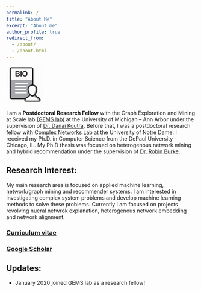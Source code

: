 ```yaml
---
permalink: /
title: "About Me"
excerpt: "About me"
author_profile: true
redirect_from: 
  - /about/
  - /about.html
---
```



<img src="/images/bio.png" width="100" />


I am a **Postdoctoral Research Fellow** with the Graph Exploration and Mining at Scale lab [(GEMS lab)](https://gemslab.github.io) at the University of Michigan – Ann Arbor under the supervision of [Dr. Danai Koutra](https://web.eecs.umich.edu/~dkoutra/). Before that, I was a postdoctoral research fellow with [Complex Networks Lab](https://www3.nd.edu/~cone/) at the University of Notre Dame. I received my Ph.D. in Computer Science from the DePaul University - Chicago, IL. My Ph.D thesis was focused on heterogenous network mining and hybrid recommendation under the supervision of [Dr. Robin Burke](http://www.that-recsys-lab.net/home/people/burke). 

## Research Interest:

My main research area is focused on applied machine learning, network/graph mining and recommender systems. I am interested in investigating complex system problems and develop machine learning methods to solve these problems. Currently I am focused on projects revolving nueral netwrok explanation, heterogenous network embedding and network alignment. 

### [Curriculum vitae](/files/fv_cv.pdf)    
### [Google Scholar](https://scholar.google.com/citations?user=nT_L7hcAAAAJ&hl=en&oi=ao)



## Updates:

- January 2020 joined GEMS lab as a research fellow!
